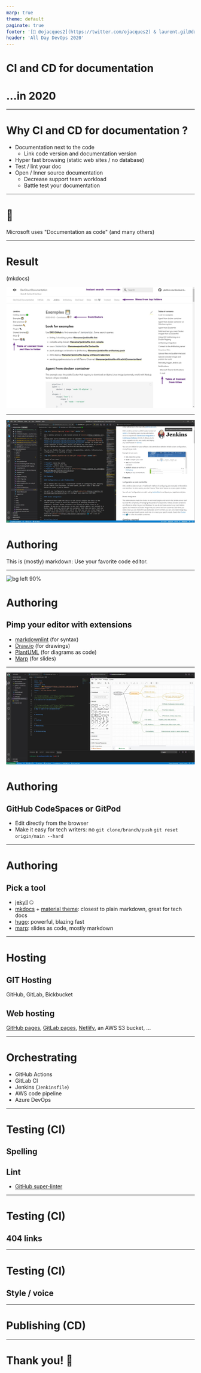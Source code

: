 ```yaml
---
marp: true
theme: default
paginate: true
footer: '[🐤 @ojacques2](https://twitter.com/ojacques2) & laurent.gil@dxc.com'
header: 'All Day DevOps 2020'
---
```


<style>
header {
  position: absolute;
  left: 100px;
}
footer {
  position: absolute;
  left: 900px;
  height: 35px;
}
</style>

<!--backgroundImage: url('https://github.com/angegar/addo-daac/raw/main/slides/title.jpg')-->
# CI and CD for documentation
# ...in 2020

---
<!--backgroundImage: url('https://github.com/angegar/addo-daac/raw/main/slides/simple.jpg')-->
# Why CI and CD for documentation ?

* Documentation next to the code
  * Link code version and documentation version
* Hyper fast browsing (static web sites / no database)
* Test / lint your doc
* Open / Inner source documentation
  * Decrease support team workload
  * Battle test your documentation

---

# 🤯
Microsoft uses "Documentation as code" (and many others)

---

# Result
(mkdocs)

![bg center 60%](https://github.com/angegar/addo-daac/raw/main/slides/doc-site.jpg)

---
![bg right 90%](https://github.com/angegar/addo-daac/raw/main/slides/vscode.jpg)
# Authoring

This is (mostly) markdown:
Use your favorite code editor.

---

![bg left 90%](https://github.com/hediet/vscode-drawio/raw/master/docs/drawio-png.gif)
# Authoring

## Pimp your editor with extensions

* [markdownlint](https://marketplace.visualstudio.com/items?itemName=DavidAnson.vscode-markdownlint) (for syntax)
* [Draw.io](https://marketplace.visualstudio.com/items?itemName=hediet.vscode-drawio) (for drawings)
* [PlantUML](https://github.com/qjebbs/vscode-plantuml) (for diagrams as code)
* [Marp](https://marketplace.visualstudio.com/items?itemName=marp-team.marp-vscode) (for slides)

---
![bg right 90%](https://github.com/angegar/addo-daac/raw/main/slides/codespaces.jpg)

# Authoring

## GitHub CodeSpaces or GitPod

* Edit directly from the browser
* Make it easy for tech writers:
  no `git clone/branch/push`
  `git reset origin/main --hard`

---
# Authoring

## Pick a tool

* [jekyll](https://jekyllrb.com/) 🤐
* [mkdocs](https://www.mkdocs.org/) + [material theme](https://squidfunk.github.io/mkdocs-material/): closest to plain markdown, great for tech docs
* [hugo](https://gohugo.io/): powerful, blazing fast
* [marp](https://marp.app/): slides as code, mostly markdown

---
# Hosting

## GIT Hosting
GitHub, GitLab, Bickbucket

## Web hosting
[GitHub pages](https://pages.github.com/), [GitLab pages](https://docs.gitlab.com/ee/user/project/pages/), [Netlify](https://www.netlify.com/), an AWS S3 bucket, ...

---
# Orchestrating

* GitHub Actions
* GitLab CI
* Jenkins (`Jenkinsfile`)
* AWS code pipeline
* Azure DevOps

---
# Testing (CI)

## Spelling

## Lint
- [GitHub super-linter](https://github.com/github/super-linter)
---
# Testing (CI)

## 404 links

---
# Testing (CI)

## Style / voice

---
# Publishing (CD)

---

# Thank you! 🙏